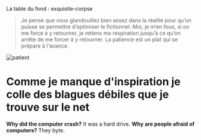 La table du fond : exquisite-corpse
>Je pense que vous glandouillez bien assez dans la réalité pour qu’on puisse se permettre d’optimiser le fictionnel.
>Moi, je m’en fous, si on me force à y retourner, je retiens ma respiration jusqu’à ce qu’on arrête de me forcer à y retourner.
>La patience est un plat qui se prépare à l'avance.

![patient](http://pecheur.info/wp-content/uploads/2014/01/kaamelott-peche.jpg)
# Comme je manque d'inspiration je colle des blagues débiles que je trouve sur le net

**Why did the computer crash?** It was a hard drive.
**Why are people afraid of computers?** They byte.

